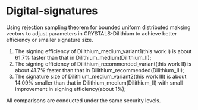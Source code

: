 # Digital-signatures
Using rejection sampling theorem for bounded uniform distributed maksing vectors to adjust parameters in CRYSTALS-Dilithium to achieve better efficiency or smaller signature size. 

1. The signing efficiency of Dilithium_medium_variant1(this work I) is about 61.7% faster than that in Dilithium_medium(Dilithium_II);
2. The signing efficiency of Dilithium_recommended_variant(this work II) is about 41.7% faster than that in Dilithium_recommended(Dilithium_III);
3. The signature size of Dilithium_medium_variant2(this work III) is about 14.09% smaller than that in Dilithium_medium(Dilithium_II) with small improvement in signing efficiency(about 1%);

All comparisons are conducted under the same security levels.
